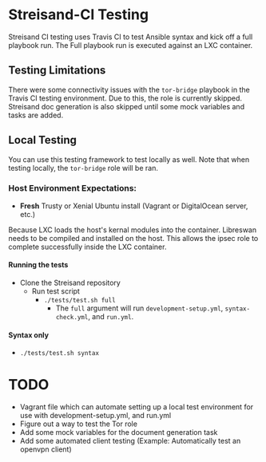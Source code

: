 # Streisand-CI Testing
Streisand CI testing uses Travis CI to test Ansible syntax and kick off a full playbook run.
The Full playbook run is executed against an LXC container.

## Testing Limitations
There were some connectivity issues with the `tor-bridge` playbook in the Travis CI testing environment. Due to this, the role is currently skipped.
Streisand doc generation is also skipped until some mock variables and tasks are added.

## Local Testing
You can use this testing framework to test locally as well. Note that when testing locally, the `tor-bridge` role will be ran.

### Host Environment Expectations:
  - **Fresh** Trusty or Xenial Ubuntu install (Vagrant or DigitalOcean server, etc.)

Because LXC loads the host's kernal modules into the container. Libreswan needs to be compiled and installed on the host.
This allows the ipsec role to complete successfully inside the LXC container.

#### Running the tests
  - Clone the Streisand repository
    - Run test script
      - `./tests/test.sh full`
        - The `full` argument will run `development-setup.yml`, `syntax-check.yml`, and `run.yml`.

#### Syntax only
  - `./tests/test.sh syntax`

# TODO
- Vagrant file which can automate setting up a local test environment for use with development-setup.yml, and run.yml
- Figure out a way to test the Tor role
- Add some mock variables for the document generation task
- Add some automated client testing (Example: Automatically test an openvpn client)
